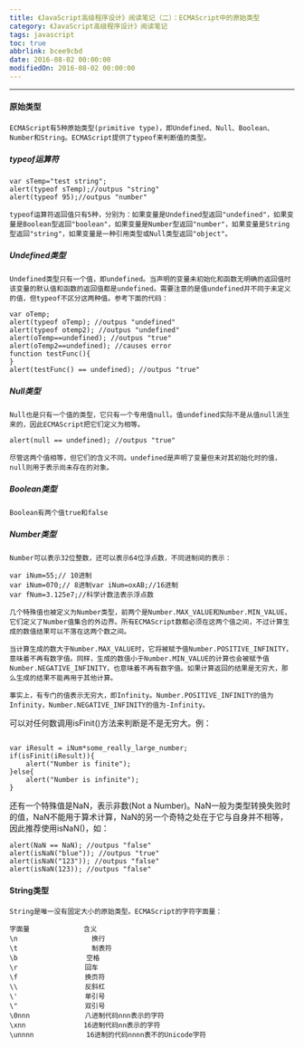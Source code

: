 ```yaml
---
title: 《JavaScript高级程序设计》阅读笔记（二）：ECMAScript中的原始类型
category: 《JavaScript高级程序设计》阅读笔记
tags: javascript
toc: true
abbrlink: bcee9cbd
date: 2016-08-02 00:00:00
modifiedOn: 2016-08-02 00:00:00
---
```


----------

#### 原始类型
```text
ECMAScript有5种原始类型(primitive type)，即Undefined、Null、Boolean、Number和String。ECMAScript提供了typeof来判断值的类型。
```
<!-- more -->

##### typeof运算符

```
var sTemp="test string";
alert(typeof sTemp);//outpus "string"
alert(typeof 95);//outpus "number"
```
```text
typeof运算符返回值只有5种，分别为：如果变量是Undefined型返回"undefined"，如果变量是Boolean型返回"boolean"，如果变量是Number型返回"number"，如果变量是String型返回"string"，如果变量是一种引用类型或Null类型返回"object"。
```
##### Undefined类型
```text
Undefined类型只有一个值，即undefined。当声明的变量未初始化和函数无明确的返回值时该变量的默认值和函数的返回值都是undefined。需要注意的是值undefined并不同于未定义的值，但typeof不区分这两种值。参考下面的代码：
```
```
var oTemp;
alert(typeof oTemp); //outpus "undefined"
alert(typeof otemp2); //outpus "undefined"
alert(oTemp==undefined); //outpus "true"
alert(oTemp2==undefined); //causes error
function testFunc(){
}
alert(testFunc() == undefined); //outpus "true"
```

##### Null类型
```text
Null也是只有一个值的类型，它只有一个专用值null。值undefined实际不是从值null派生来的，因此ECMAScript把它们定义为相等。
```
```
alert(null == undefined); //outpus "true"
```
```text
尽管这两个值相等，但它们的含义不同。undefined是声明了变量但未对其初始化时的值，null则用于表示尚未存在的对象。
```
##### Boolean类型
```text
Boolean有两个值true和false
```

##### Number类型
```text
Number可以表示32位整数，还可以表示64位浮点数，不同进制间的表示：
```

```
var iNum=55;// 10进制
var iNum=070;// 8进制var iNum=oxAB;//16进制
var fNum=3.125e7;//科学计数法表示浮点数
```
```text
几个特殊值也被定义为Number类型，前两个是Number.MAX_VALUE和Number.MIN_VALUE，它们定义了Number值集合的外边界。所有ECMAScript数都必须在这两个值之间，不过计算生成的数值结果可以不落在这两个数之间。

当计算生成的数大于Number.MAX_VALUE时，它将被赋予值Number.POSITIVE_INFINITY，意味着不再有数字值。同样，生成的数值小于Number.MIN_VALUE的计算也会被赋予值Number.NEGATIVE_INFINITY，也意味着不再有数字值。如果计算返回的结果是无穷大，那么生成的结果不能再用于其他计算。

事实上，有专门的值表示无穷大，即Infinity。Number.POSITIVE_INFINITY的值为Infinity，Number.NEGATIVE_INFINITY的值为-Infinity。

```
可以对任何数调用isFinit()方法来判断是不是无穷大。例：

```

var iResult = iNum*some_really_large_number;
if(isFinit(iResult)){ 
    alert("Number is finite");
}else{ 
    alert("Number is infinite");
}

```

还有一个特殊值是NaN，表示非数(Not a Number)。NaN一般为类型转换失败时的值，NaN不能用于算术计算，NaN的另一个奇特之处在于它与自身并不相等，因此推荐使用isNaN()，如：

```
alert(NaN == NaN); //outpus "false"
alert(isNaN("blue")); //outpus "true"
alert(isNaN("123")); //outpus "false"
alert(isNaN(123)); //outpus "false"
```
#### String类型
```text
String是唯一没有固定大小的原始类型。ECMAScript的字符字面量：

字面量　　　　　　　　含义
\n　　　　　　　　     换行
\t　　　　　　　　     制表符
\b　　　　　　　　　  空格
\r　　　　　　　　　　回车
\f　　　　　　　　　　换页符
\\　　　　　　　　　　反斜杠
\'　　　　　　　　　　单引号
\"　　　　　　　　　　双引号
\0nnn　　　　　　　  八进制代码nnn表示的字符
\xnn　　　　　　　　 16进制代码nn表示的字符
\unnnn　　　　　　   16进制的代码nnnn表不的Unicode字符
```
